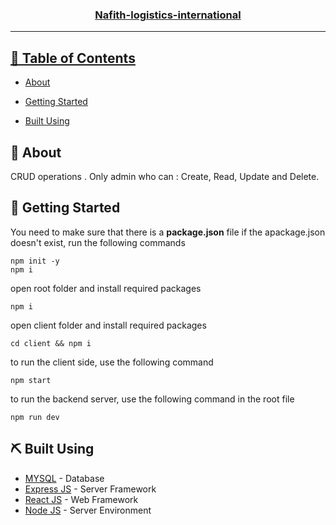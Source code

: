

<p align="center">
  <a href="" rel="noopener">
 
</p>
<h3 align="center">Nafith-logistics-international</h3>

---

</p>

## 📝 Table of Contents

- [About](#about)
- [Getting Started](#getting_started)

- [Built Using](#built_using)


## 🧐 About <a name = "about"></a>

 CRUD operations .
 Only admin who can :
Create, Read, Update and Delete.
                      
## 🏁 Getting Started <a name = "getting_started"></a>
You need to make sure that there is a **package.json** file
if the apackage.json doesn't exist, run the following commands 
```
npm init -y
npm i
```
open root folder and install required packages
```
npm i
```
open client folder and install required packages
```
cd client && npm i
```

to run the client side, use the following command
```
npm start
```
to run the backend server, use the following command in the root file
```
npm run dev
```


## ⛏️ Built Using <a name = "built_using"></a>

- [MYSQL](https://www.mysql.com/)  - Database
- [Express JS](https://expressjs.com/) - Server Framework
- [React JS](https://https://reactjs.org/) - Web Framework
- [Node JS](https://nodejs.org/en/) - Server Environment
